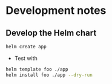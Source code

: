 # Development notes

## Develop the Helm chart

```bash
helm create app
```

- Test with

```bash
helm template foo ./app
helm install foo ./app --dry-run
```
